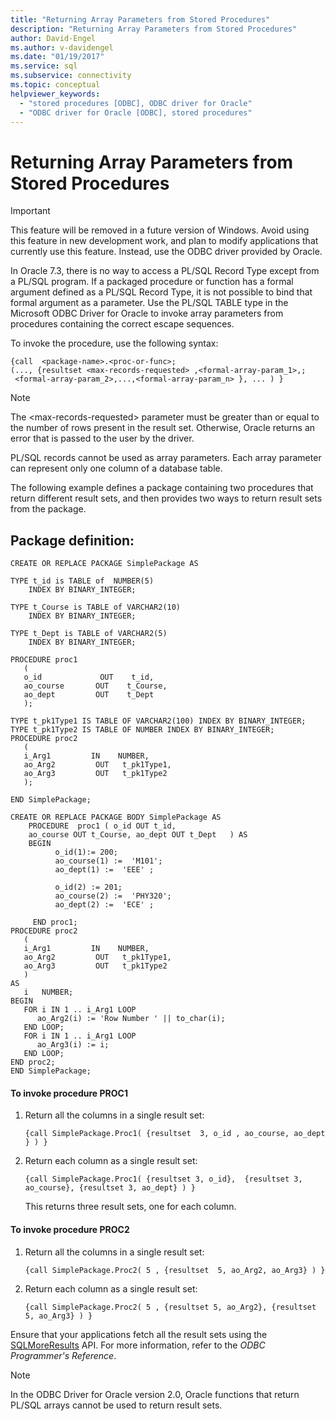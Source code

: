 ```yaml
---
title: "Returning Array Parameters from Stored Procedures"
description: "Returning Array Parameters from Stored Procedures"
author: David-Engel
ms.author: v-davidengel
ms.date: "01/19/2017"
ms.service: sql
ms.subservice: connectivity
ms.topic: conceptual
helpviewer_keywords:
  - "stored procedures [ODBC], ODBC driver for Oracle"
  - "ODBC driver for Oracle [ODBC], stored procedures"
---
```

# Returning Array Parameters from Stored Procedures
> [!IMPORTANT]  
>  This feature will be removed in a future version of Windows. Avoid using this feature in new development work, and plan to modify applications that currently use this feature. Instead, use the ODBC driver provided by Oracle.  
  
 In Oracle 7.3, there is no way to access a PL/SQL Record Type except from a PL/SQL program. If a packaged procedure or function has a formal argument defined as a PL/SQL Record Type, it is not possible to bind that formal argument as a parameter. Use the PL/SQL TABLE type in the Microsoft ODBC Driver for Oracle to invoke array parameters from procedures containing the correct escape sequences.  
  
 To invoke the procedure, use the following syntax:  
  
```  
{call  <package-name>.<proc-or-func>;  
(..., {resultset <max-records-requested> ,<formal-array-param_1>,;  
 <formal-array-param_2>,...,<formal-array-param_n> }, ... ) }  
```  
  
> [!NOTE]  
>  The \<max-records-requested> parameter must be greater than or equal to the number of rows present in the result set. Otherwise, Oracle returns an error that is passed to the user by the driver.  
>   
>  PL/SQL records cannot be used as array parameters. Each array parameter can represent only one column of a database table.  
  
 The following example defines a package containing two procedures that return different result sets, and then provides two ways to return result sets from the package.  
  
## Package definition:  
  
```  
CREATE OR REPLACE PACKAGE SimplePackage AS  
  
TYPE t_id is TABLE of  NUMBER(5)  
    INDEX BY BINARY_INTEGER;  
  
TYPE t_Course is TABLE of VARCHAR2(10)  
    INDEX BY BINARY_INTEGER;  
  
TYPE t_Dept is TABLE of VARCHAR2(5)  
    INDEX BY BINARY_INTEGER;  
  
PROCEDURE proc1  
   (  
   o_id             OUT    t_id,  
   ao_course       OUT    t_Course,  
   ao_dept         OUT    t_Dept  
   );  
  
TYPE t_pk1Type1 IS TABLE OF VARCHAR2(100) INDEX BY BINARY_INTEGER;  
TYPE t_pk1Type2 IS TABLE OF NUMBER INDEX BY BINARY_INTEGER;  
PROCEDURE proc2  
   (  
   i_Arg1         IN    NUMBER,  
   ao_Arg2         OUT   t_pk1Type1,  
   ao_Arg3         OUT   t_pk1Type2  
   );  
  
END SimplePackage;  
  
CREATE OR REPLACE PACKAGE BODY SimplePackage AS  
    PROCEDURE  proc1 ( o_id OUT t_id,  
    ao_course OUT t_Course, ao_dept OUT t_Dept   ) AS  
    BEGIN  
          o_id(1):= 200;  
          ao_course(1) :=  'M101';  
          ao_dept(1) :=  'EEE' ;  
  
          o_id(2) := 201;  
          ao_course(2) :=  'PHY320';  
          ao_dept(2) :=  'ECE' ;  
  
     END proc1;  
PROCEDURE proc2  
   (  
   i_Arg1         IN    NUMBER,  
   ao_Arg2         OUT   t_pk1Type1,  
   ao_Arg3         OUT   t_pk1Type2  
   )  
AS  
   i   NUMBER;  
BEGIN  
   FOR i IN 1 .. i_Arg1 LOOP  
      ao_Arg2(i) := 'Row Number ' || to_char(i);  
   END LOOP;  
   FOR i IN 1 .. i_Arg1 LOOP  
      ao_Arg3(i) := i;  
   END LOOP;  
END proc2;  
END SimplePackage;  
```  
  
#### To invoke procedure PROC1  
  
1.  Return all the columns in a single result set:  
  
    ```  
    {call SimplePackage.Proc1( {resultset  3, o_id , ao_course, ao_dept  } ) }  
    ```  
  
2.  Return each column as a single result set:  
  
    ```  
    {call SimplePackage.Proc1( {resultset 3, o_id},  {resultset 3, ao_course}, {resultset 3, ao_dept} ) }  
    ```  
  
     This returns three result sets, one for each column.  
  
#### To invoke procedure PROC2  
  
1.  Return all the columns in a single result set:  
  
    ```  
    {call SimplePackage.Proc2( 5 , {resultset  5, ao_Arg2, ao_Arg3} ) }  
    ```  
  
2.  Return each column as a single result set:  
  
    ```  
    {call SimplePackage.Proc2( 5 , {resultset 5, ao_Arg2}, {resultset 5, ao_Arg3} ) }  
    ```  
  
 Ensure that your applications fetch all the result sets using the [SQLMoreResults](../../odbc/microsoft/level-2-api-functions-odbc-driver-for-oracle.md) API. For more information, refer to the *ODBC Programmer's Reference*.  
  
> [!NOTE]  
>  In the ODBC Driver for Oracle version 2.0, Oracle functions that return PL/SQL arrays cannot be used to return result sets.
